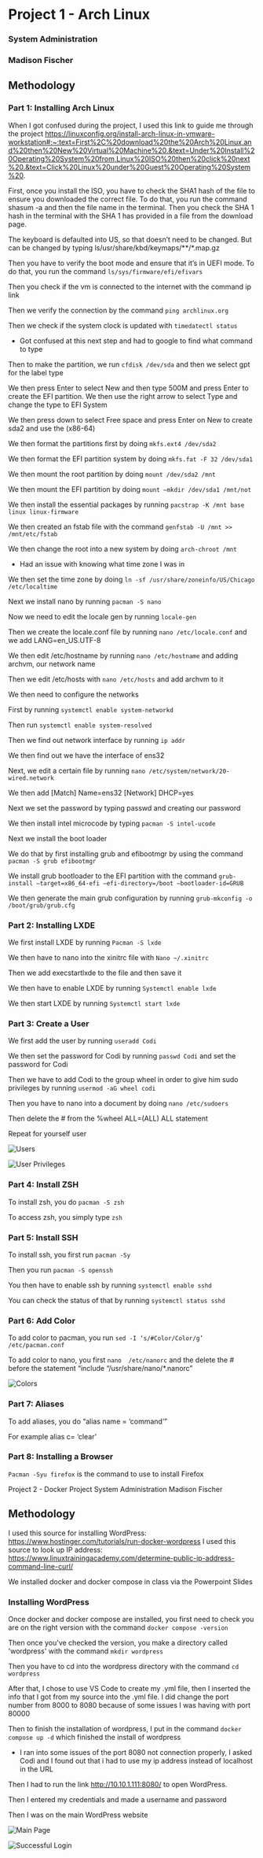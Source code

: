 # Project 1 - Arch Linux 
### System Administration
### Madison Fischer

## Methodology
### Part 1: Installing Arch Linux

When I got confused during the project, I used this link to guide me through the project https://linuxconfig.org/install-arch-linux-in-vmware-workstation#:~:text=First%2C%20download%20the%20Arch%20Linux,and%20then%20New%20Virtual%20Machine%20.&text=Under%20Install%20Operating%20System%20from,Linux%20ISO%20then%20click%20next%20.&text=Click%20Linux%20under%20Guest%20Operating%20System%20.

First, once you install the ISO, you have to check the SHA1 hash of the file to ensure you downloaded the correct file. To do that, you run the command  shasum -a and then the file name in the terminal. Then you check the SHA 1 hash in the terminal with the SHA 1 has provided in a file from the download page.

The keyboard is defaulted into US, so that doesn’t need to be changed. But can be changed by typing ls/usr/share/kbd/keymaps/**/*.map.gz

Then you have to verify the boot mode and ensure that it’s in UEFI mode. To do that, you run the command `ls/sys/firmware/efi/efivars`

Then you check if the vm is connected to the internet with the command ip link

Then we verify the connection by the command `ping archlinux.org`

Then we check if the system clock is updated with `timedatectl status`

-	Got confused at this next step and had to google to find what command to type

Then to make the partition, we run `cfdisk /dev/sda` and then we select gpt for the label type

We then press Enter to select New and then type 500M and press Enter to create the EFI partition. We then use the right arrow to select Type and change the type to EFI System

We then press down to select Free space and press Enter on New to create sda2 and use the  (x86-64)

We then format the partitions first by doing `mkfs.ext4 /dev/sda2`

We then format the EFI partition system by doing `mkfs.fat -F 32 /dev/sda1`

We then mount the root partition by doing `mount /dev/sda2 /mnt`

We then mount the EFI partition by doing `mount –mkdir /dev/sda1 /mnt/not`

We then install the essential packages by running `pacstrap -K /mnt base linux linux-firmware`

We then created an fstab file with the command `genfstab -U /mnt >> /mnt/etc/fstab`

We then change the root into a new system by doing `arch-chroot /mnt`

-	Had an issue with knowing what time zone I was in

We then set the time zone by doing `ln -sf /usr/share/zoneinfo/US/Chicago /etc/localtime`

Next we install nano by running `pacman -S nano` 

Now we need to edit the locale gen by running `locale-gen`

Then we create the locale.conf file by running `nano /etc/locale.conf` and we add LANG=en_US.UTF-8

We then edit /etc/hostname by running `nano /etc/hostname` and adding archvm, our network name

Then we edit /etc/hosts with `nano /etc/hosts` and add archvm to it

We then need to configure the networks

First by running `systemctl enable system-networkd`

Then run `systemctl enable system-resolved`

Then we find out network interface by running `ip addr`

We then find out we have the interface of ens32

Next, we edit a certain file by running `nano /etc/system/network/20-wired.network`

We then add [Match] Name=ens32 [Network] DHCP=yes

Next we set the password by typing passwd and creating our password 

We then install intel microcode by typing `pacman -S intel-ucode`

Next we install the boot loader

We do that by first installing grub and efibootmgr by using the command `pacman -S grub efibootmgr`

We install grub bootloader to the EFI partition with the command `grub-install –target=x86_64-efi –efi-directory=/boot –bootloader-id=GRUB`

We then generate the main grub configuration by running `grub-mkconfig -o /boot/grub/grub.cfg`

### Part 2: Installing LXDE
We first install LXDE by running `Pacman -S lxde`

We then have to nano into the xinitrc file with `Nano ~/.xinitrc`

Then we add execstartlxde to the file and then save it

We then have to enable LXDE by running `Systemctl enable lxde`

We then start LXDE by running `Systemctl start lxde` 

### Part 3: Create a User

We first add the user by running `useradd Codi`

We then set the password for Codi by running `passwd Codi` and set the password for Codi

Then we have to add Codi to the group wheel in order to give him sudo privileges by running `usermod -aG wheel codi`

Then you have to nano into a document by doing `nano /etc/sudoers`

Then delete the # from the %wheel ALL=(ALL) ALL statement

Repeat for yourself user

![Users](/listofusers.png)

![User Privileges](/userpriv.png)

### Part 4: Install ZSH

To install zsh, you do `pacman -S zsh`

To access zsh, you simply type `zsh`

### Part 5: Install SSH

To install ssh, you first run `pacman -Sy`

Then you run `pacman -S openssh`

You then have to enable ssh by running `systemctl enable sshd`

You can check the status of that by running `systemctl status sshd`

### Part 6: Add Color

To add color to pacman, you run `sed -I ‘s/#Color/Color/g’ /etc/pacman.conf`

To add color to nano, you first `nano  /etc/nanorc` and the delete the # before the statement “include “/usr/share/nano/*.nanorc”

![Colors](/colors.png)

### Part 7: Aliases

To add aliases, you do “alias name = ‘command’”

For example alias c= ‘clear’

### Part 8: Installing a Browser 

`Pacman -Syu firefox` is the command to use to install Firefox

Project 2 - Docker Project
System Administration
Madison Fischer

## Methodology

I used this source for installing WordPress: https://www.hostinger.com/tutorials/run-docker-wordpress
I used this source to look up IP address: https://www.linuxtrainingacademy.com/determine-public-ip-address-command-line-curl/

We installed docker and docker compose in class via the Powerpoint Slides 

### Installing WordPress 

Once docker and docker compose are installed, you first need to check you are on the right version with the command `docker compose -version`

Then once you've checked the version, you make a directory called 'wordpress' with the command `mkdir wordpress`

Then you have to cd into the wordpress directory with the command `cd wordpress`

After that, I chose to use VS Code to create my .yml file, then I inserted the info that I got from my source into the .yml file. I did change the port number from 8000 to 8080 because of some issues I was having with port 80000

Then to finish the installation of wordpress, I put in the command `docker compose up -d` which finished the install of wordpress 

* I ran into some issues of the port 8080 not connection properly, I asked Codi and I found out that i had to use my ip address instead of localhost in the URL

Then I had to run the link http://10.10.1.111:8080/ to open WordPress. 

Then I entered my credentials and made a username and password

Then I was on the main WordPress website 

![Main Page](/mainWordpresspage.png)

![Successful Login](/successfullogin.png)

